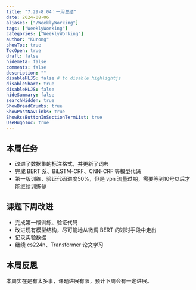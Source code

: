 ```yaml
---
title: "7.29-8.04：一周总结"
date: 2024-08-06
aliases: ["/WeeklyWorking"]
tags: ["WeeklyWorking"]
categories: ["WeeklyWorking"]
author: "Kurong"
showToc: true
TocOpen: true
draft: false
hidemeta: false
comments: false
description: ""
disableHLJS: false # to disable highlightjs
disableShare: true
disableHLJS: false
hideSummary: false
searchHidden: true
ShowBreadCrumbs: true
ShowPostNavLinks: true
ShowRssButtonInSectionTermList: true
UseHugoToc: true
---
```


## 本周任务

- 改进了数据集的标注格式，并更新了词典
- 完成 BERT 系、BiLSTM-CRF、CNN-CRF 等模型代码
- 第一版训练、验证代码进度50%，但是 vpn 流量过期，需要等到10号以后才能继续训练😅



## 课题下周改进

- 完成第一版训练、验证代码
- 改进现有模型结构，尽可能地从微调 BERT 的过时手段中走出
- 记录实验数据
- 继续 cs224n、Transformer 论文学习



## 本周反思

本周实在是有太多事，课题进展有限，预计下周会有一定进展。

